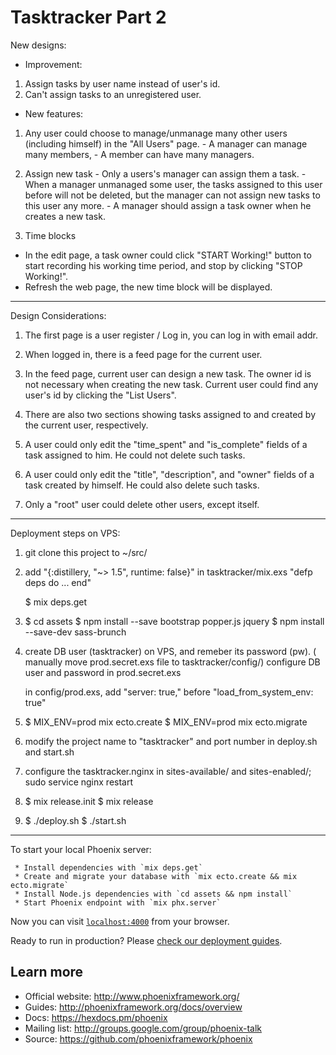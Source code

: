 # Tasktracker Part 2

New designs:

 - Improvement:

  1. Assign tasks by user name instead of user's id.
  2. Can't assign tasks to an unregistered user.


 - New features:

  1. Any user could choose to manage/unmanage many other users (including himself)
     in the "All Users" page.
    - A manager can manage many members,
    - A member can have many managers.

  2. Assign new task
    - Only a users's manager can assign them a task.
    - When a manager unmanaged some user, the tasks assigned to this user before
      will not be deleted, but the manager can not assign new tasks to this user
      any more.
    - A manager should assign a task owner when he creates a new task.

  3. Time blocks
   - In the edit page, a task owner could click "START Working!" button to start
     recording his working time period, and stop by clicking "STOP Working!".
   - Refresh the web page, the new time block will be displayed.

--------------------------------------------------------------------------------

Design Considerations:

1. The first page is a user register / Log in, you can log in with email addr.

2. When logged in, there is a feed page for the current user.

3. In the feed page, current user can design a new task. The owner id is not
   necessary when creating the new task. Current user could find any user's
   id by clicking the "List Users".

4. There are also two sections showing tasks assigned to and created by the
   current user, respectively.

5. A user could only edit the "time_spent" and "is_complete" fields of a task
   assigned to him. He could not delete such tasks.

6. A user could only edit the "title", "description", and "owner" fields of a
   task created by himself. He could also delete such tasks.

7. Only a "root" user could delete other users, except itself.

--------------------------------------------------------------------------------

Deployment steps on VPS:

1. git clone this project to ~/src/

2. add "{:distillery, "~> 1.5", runtime: false}"
   in tasktracker/mix.exs "defp deps do ... end"

   $ mix deps.get

3. $ cd assets
   $ npm install --save bootstrap popper.js jquery
   $ npm install --save-dev sass-brunch

4. create DB user (tasktracker) on VPS, and remeber its password (pw).
   ( manually move prod.secret.exs file to tasktracker/config/)
   configure DB user and password in prod.secret.exs

   in config/prod.exs, add "server: true," before "load_from_system_env: true"

5. $ MIX_ENV=prod mix ecto.create
   $ MIX_ENV=prod mix ecto.migrate

6. modify the project name to "tasktracker" and port number in deploy.sh
   and start.sh

7. configure the tasktracker.nginx in sites-available/ and sites-enabled/;
   sudo service nginx restart

8. $ mix release.init
   $ mix release

9. $ ./deploy.sh
   $ ./start.sh

--------------------------------------------------------------------------------

   To start your local Phoenix server:

     * Install dependencies with `mix deps.get`
     * Create and migrate your database with `mix ecto.create && mix ecto.migrate`
     * Install Node.js dependencies with `cd assets && npm install`
     * Start Phoenix endpoint with `mix phx.server`

   Now you can visit [`localhost:4000`](http://localhost:4000) from your browser.

   Ready to run in production? Please [check our deployment guides](http://www.phoenixframework.org/docs/deployment).

## Learn more

  * Official website: http://www.phoenixframework.org/
  * Guides: http://phoenixframework.org/docs/overview
  * Docs: https://hexdocs.pm/phoenix
  * Mailing list: http://groups.google.com/group/phoenix-talk
  * Source: https://github.com/phoenixframework/phoenix
